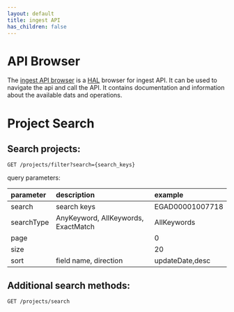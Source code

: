 ```yaml
---
layout: default
title: ingest API
has_children: false
---
```


# API Browser
The [ingest API browser](https://api.ingest.archive.data.humancellatlas.org/") is a [HAL](https://en.wikipedia.org/wiki/Hypertext_Application_Language)
browser for ingest API. It can be used to navigate the api and call the API. It contains 
documentation and information about the available dats and operations.

# Project Search

## Search projects: 

```apiblueprint
GET /projects/filter?search={search_keys}
```

query parameters:

| parameter  | description                         | example         |
|:-----------|:------------------------------------|:----------------|
| search     | search keys                         | EGAD00001007718 |
| searchType | AnyKeyword, AllKeywords, ExactMatch | AllKeywords     |
| page       |                                     | 0               |
| size       |                                     | 20              |
| sort       | field name, direction               | updateDate,desc |


## Additional search methods:

```text/vnd.apiblueprint
GET /projects/search
```
